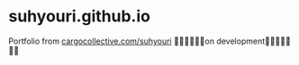 # suhyouri.github.io

Portfolio from [cargocollective.com/suhyouri](https://cargocollective.com/suhyouri)
🚧🚧🚧🚧🚧🚧on development🚧🚧🚧🚧🚧🚧🚧